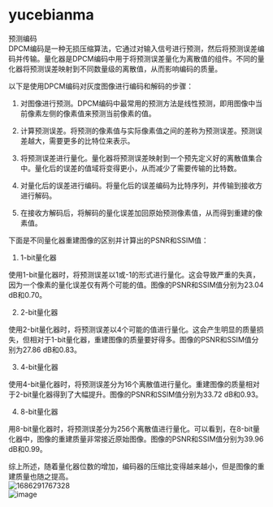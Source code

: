 # yucebianma
预测编码  
DPCM编码是一种无损压缩算法，它通过对输入信号进行预测，然后将预测误差编码并传输。量化器是DPCM编码中用于将预测误差量化为离散值的组件。不同的量化器将预测误差映射到不同数量级的离散值，从而影响编码的质量。  

以下是使用DPCM编码对灰度图像进行编码和解码的步骤：  
1. 对图像进行预测。DPCM编码中最常用的预测方法是线性预测，即用图像中当前像素左侧的像素值来预测当前像素的值。  

2. 计算预测误差。将预测的像素值与实际像素值之间的差称为预测误差。预测误差越大，需要更多的比特位来表示。  

3. 将预测误差进行量化。量化器将预测误差映射到一个预先定义好的离散值集合中。量化后的误差的值域将变得更小，从而减少了需要传输的比特数。  

4. 对量化后的误差进行编码。将量化后的误差编码为比特序列，并传输到接收方进行解码。  

5. 在接收方解码后，将解码的量化误差加回原始预测像素值，从而得到重建的像素值。  

下面是不同量化器重建图像的区别并计算出的PSNR和SSIM值：  
1. 1-bit量化器  

使用1-bit量化器时，将预测误差以1或-1的形式进行量化。这会导致严重的失真，因为一个像素的量化误差仅有两个可能的值。图像的PSNR和SSIM值分别为23.04 dB和0.70。  

2. 2-bit量化器  

使用2-bit量化器时，将预测误差以4个可能的值进行量化。这会产生明显的质量损失，但相对于1-bit量化器，重建图像的质量要好得多。图像的PSNR和SSIM值分别为27.86 dB和0.83。  

3. 4-bit量化器  

使用4-bit量化器时，将预测误差分为16个离散值进行量化。重建图像的质量相对于2-bit量化器得到了大幅提升。图像的PSNR和SSIM值分别为33.72 dB和0.93。  

4. 8-bit量化器  

用8-bit量化器时，将预测误差分为256个离散值进行量化。可以看到，在8-bit量化器中，图像的重建质量非常接近原始图像。图像的PSNR和SSIM值分别为39.96 dB和0.99。  

综上所述，随着量化器位数的增加，编码器的压缩比变得越来越小，但是图像的重建质量也随之提高。  
![1686291767328](https://github.com/H6hh/yucebianma/assets/98206033/52eab0ee-69e7-4792-a492-ea43a7f89e4e)  
![image](https://github.com/H6hh/yucebianma/assets/98206033/f6fbf420-c020-4878-aed3-05c69665171f)

